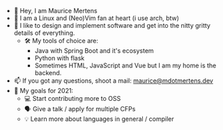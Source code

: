 - 👋 Hey, I am Maurice Mertens
- 🐧 I am a Linux and (Neo)Vim fan at heart (i use arch, btw)
- 📔 I like to design and implement software and get into the nitty gritty details of everything.
  - 🛠 My tools of choice are:
    - Java with Spring Boot and it's ecosystem
    - Python with flask
    - Sometimes HTML, JavaScript and Vue but I am my home is the backend.
- 📫 If you got any questions, shoot a mail: maurice@mdotmertens.dev
- 🏅 My goals for 2021:
  - 💻 Start contributing more to OSS
  - 🗣 Give a talk / apply for multiple CFPs 
  - 💡 Learn more about languages in general / compiler
<!---
MdotMertens/MdotMertens is a ✨ special ✨ repository because its `README.md` (this file) appears on your GitHub profile.
You can click the Preview link to take a look at your changes.
--->
